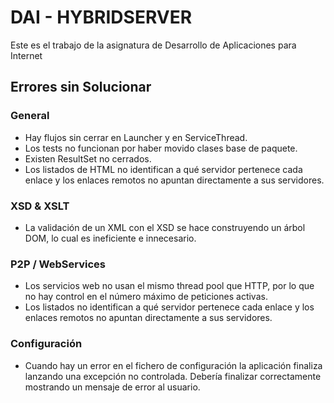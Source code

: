 # DAI - HYBRIDSERVER

Este es el trabajo de la asignatura de Desarrollo de Aplicaciones para Internet

## Errores sin Solucionar

### General
* Hay flujos sin cerrar en Launcher y en ServiceThread.
* Los tests no funcionan por haber movido clases base de paquete.
* Existen ResultSet no cerrados.
* Los listados de HTML no identifican a qué servidor pertenece cada enlace y los enlaces remotos no apuntan directamente a sus servidores.

### XSD & XSLT
* La validación de un XML con el XSD se hace construyendo un árbol DOM, lo cual es ineficiente e innecesario.

### P2P / WebServices
* Los servicios web no usan el mismo thread pool que HTTP, por lo que no hay control en el número máximo de peticiones activas.
* Los listados no identifican a qué servidor pertenece cada enlace y los enlaces remotos no apuntan directamente a sus servidores.

### Configuración
* Cuando hay un error en el fichero de configuración la aplicación finaliza lanzando una excepción no controlada. Debería finalizar correctamente mostrando un mensaje de error al usuario.
